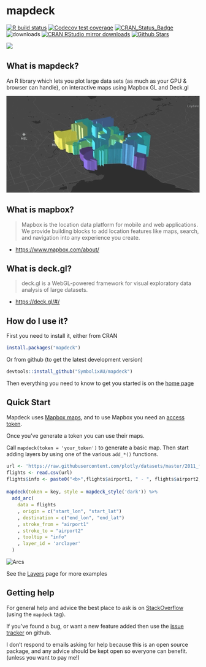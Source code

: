 
<!-- README.md is generated from README.Rmd. Please edit that file -->

# mapdeck

[![R build
status](https://github.com/SymbolixAU/mapdeck/workflows/R-CMD-check/badge.svg)](https://github.com/SymbolixAU/mapdeck/actions)
[![Codecov test
coverage](https://codecov.io/gh/symbolixau/mapdeck/branch/master/graph/badge.svg)](https://codecov.io/gh/symbolixau/mapdeck?branch=master)
[![CRAN\_Status\_Badge](http://www.r-pkg.org/badges/version/mapdeck)](https://CRAN.R-project.org/package=mapdeck)
![downloads](http://cranlogs.r-pkg.org/badges/grand-total/mapdeck)
[![CRAN RStudio mirror
downloads](http://cranlogs.r-pkg.org/badges/mapdeck)](https://CRAN.R-project.org/package=mapdeck)
[![Github
Stars](https://img.shields.io/github/stars/SymbolixAU/mapdeck.svg?style=social&label=Github)](https://github.com/SymbolixAU/mapdeck)

![](./docs/articles/img/articles/hexagons.png)

## What is mapdeck?

An R library which lets you plot large data sets (as much as your GPU &
browser can handle), on interactive maps using Mapbox GL and Deck.gl

![](./docs/articles/img/articles/polygon_transitions.gif)

## What is mapbox?

> Mapbox is the location data platform for mobile and web applications.
> We provide building blocks to add location features like maps, search,
> and navigation into any experience you create.

  - <https://www.mapbox.com/about/>

## What is deck.gl?

> deck.gl is a WebGL-powered framework for visual exploratory data
> analysis of large datasets.

  - <https://deck.gl/#/>

## How do I use it?

First you need to install it, either from CRAN

``` r
install.packages("mapdeck")
```

Or from github (to get the latest development version)

``` r
devtools::install_github("SymbolixAU/mapdeck")
```

Then everything you need to know to get you started is on the [home
page](https://symbolixau.github.io/mapdeck/articles/mapdeck.html)

## Quick Start

Mapdeck uses [Mapbox maps](https://www.mapbox.com/), and to use Mapbox
you need an [access
token](https://docs.mapbox.com/help/how-mapbox-works/access-tokens/).

Once you’ve generate a token you can use their maps.

Call `mapdeck(token = 'your_token')` to generate a basic map. Then start
adding layers by using one of the various `add_*()` functions.

``` r
url <- 'https://raw.githubusercontent.com/plotly/datasets/master/2011_february_aa_flight_paths.csv'
flights <- read.csv(url)
flights$info <- paste0("<b>",flights$airport1, " - ", flights$airport2, "</b>")

mapdeck(token = key, style = mapdeck_style('dark')) %>%
  add_arc(
    data = flights
    , origin = c("start_lon", "start_lat")
    , destination = c("end_lon", "end_lat")
    , stroke_from = "airport1"
    , stroke_to = "airport2"
    , tooltip = "info"
    , layer_id = 'arclayer'
  )
```

![Arcs](./vignettes/img/readme_arcs_small.gif)

See the
[Layers](https://symbolixau.github.io/mapdeck/articles/layers.html) page
for more examples

## Getting help

For general help and advice the best place to ask is on
[StackOverflow](https://stackoverflow.com/questions/tagged/mapdeck)
(using the `mapdeck` tag).

If you’ve found a bug, or want a new feature added then use the [issue
tracker](https://github.com/SymbolixAU/mapdeck/issues) on github.

I don’t respond to emails asking for help because this is an open source
package, and any advice should be kept open so everyone can benefit.
(unless you want to pay me\!)
